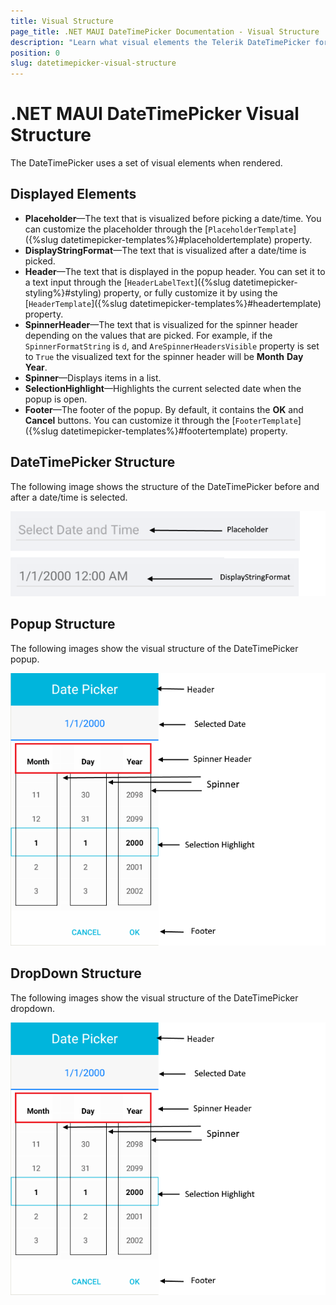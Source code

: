 ```yaml
---
title: Visual Structure
page_title: .NET MAUI DateTimePicker Documentation - Visual Structure
description: "Learn what visual elements the Telerik DateTimePicker for .NET MAUI displays and see the visual structure of the control and its popup."
position: 0
slug: datetimepicker-visual-structure
---
```


# .NET MAUI DateTimePicker Visual Structure

The DateTimePicker uses a set of visual elements when rendered.

## Displayed Elements

- **Placeholder**&mdash;The text that is visualized before picking a date/time. You can customize the placeholder through the [`PlaceholderTemplate`]({%slug datetimepicker-templates%}#placeholdertemplate) property.
- **DisplayStringFormat**&mdash;The text that is visualized after a date/time is picked.
- **Header**&mdash;The text that is displayed in the popup header. You can set it to a text input through the [`HeaderLabelText`]({%slug datetimepicker-styling%}#styling) property, or fully customize it by using the [`HeaderTemplate`]({%slug datetimepicker-templates%}#headertemplate) property.
- **SpinnerHeader**&mdash;The text that is visualized for the spinner header depending on the values that are picked. For example, if the `SpinnerFormatString` is `d`, and `AreSpinnerHeadersVisible` property is set to `True` the visualized text for the spinner header will be **Month** **Day** **Year**.
- **Spinner**&mdash;Displays items in a list.
- **SelectionHighlight**&mdash;Highlights the current selected date when the popup is open.
- **Footer**&mdash;The footer of the popup. By default, it contains the **OK** and **Cancel** buttons. You can customize it through the [`FooterTemplate`]({%slug datetimepicker-templates%}#footertemplate) property.

## DateTimePicker Structure

The following image shows the structure of the DateTimePicker before and after a date/time is selected.

![DateTimePicker Visual Structure](images/datetime_picker_placeholder_display.png "Visual elements of DateTimePicker control")

## Popup Structure

The following images show the visual structure of the DateTimePicker popup.

![DateTimePicker Popup Visual Structure](images/datetime_picker_structure.png "Visual elements of DateTimePicker Popup")

## DropDown Structure

The following images show the visual structure of the DateTimePicker dropdown.

![DateTimePicker Popup Visual Structure](images/datetime_picker_structure.png "Visual elements of DateTimePicker Popup")